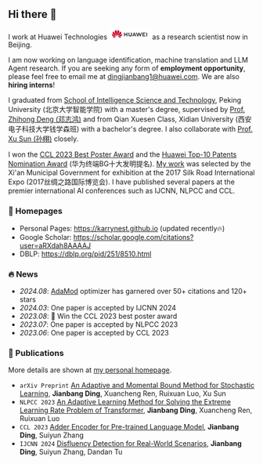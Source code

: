 ## Hi there 👋

I work at Huawei Technologies <img src='./images/huawei.jpg' style='width: 6em;'> as a research scientist now in Beijing. 

I am now working on language identification, machine translation and LLM Agent research. If you are seeking any form of **employment opportunity**, please feel free to email me at [dingjianbang1@huawei.com](mailto:dingjianbang1@huawei.com). We are also **hiring interns**!

I graduated from [School of Intelligence Science and Technology](https://sai.pku.edu.cn/index.htm), Peking University (北京大学智能学院) with a master's degree, supervised by [Prof. Zhihong Deng (邓志鸿)](https://sai.pku.edu.cn/szdw/zzjs/dzh.htm) and from Qian Xuesen Class, Xidian University (西安电子科技大学钱学森班) with a bachelor's degree. I also collaborate with [Prof. Xu Sun (孙栩)](https://cs.pku.edu.cn/info/1078/1673.htm) closely.

I won the [CCL 2023 Best Poster Award](http://cips-cl.org/?p=87826) and the [Huawei Top-10 Patents Nomination Award](https://www.huawei.com/cn/news/2022/6/ipr-2022) (华为终端BG十大发明提名). [My work](https://www.beidouunion.com/kjzy/news_349.html) was selected by the Xi'an Municipal Government for exhibition at the 2017 Silk Road International Expo (2017丝绸之路国际博览会). I have published several papers at the premier international AI conferences such as IJCNN, NLPCC and CCL. 


### 📎 Homepages
- Personal Pages: https://karrynest.github.io (updated recently🔥)
- Google Scholar: https://scholar.google.com/citations?user=aRXdah8AAAAJ
- DBLP: https://dblp.org/pid/251/8510.html

### 🔥 News
- *2024.08*: [AdaMod](https://github.com/lancopku/AdaMod) optimizer has garnered over 50+ citations and 120+ stars
- *2024.03*: One paper is accepted by IJCNN 2024
- *2023.08*: 🎉 Win the CCL 2023 best poster award
- *2023.07*: One paper is accepted by NLPCC 2023
- *2023.06*: One paper is accepted by CCL 2023

### 📝 Publications 

More details are shown at [my personal homepage](https://karrynest.github.io).

- ``arXiv Preprint`` [An Adaptive and Momental Bound Method for Stochastic Learning](https://arxiv.org/abs/1910.12249), **Jianbang Ding**, Xuancheng Ren, Ruixuan Luo, Xu Sun
- ``NLPCC 2023`` [An Adaptive Learning Method for Solving the Extreme Learning Rate Problem of Transformer](https://link.springer.com/chapter/10.1007/978-3-031-44693-1_29), **Jianbang Ding**, Xuancheng Ren, Ruixuan Luo
- ``CCL 2023`` [Adder Encoder for Pre-trained Language Model](https://aclanthology.org/2023.ccl-1.76.pdf), **Jianbang Ding**, Suiyun Zhang 
- ``IJCNN 2024`` [Disfluency Detection for Real-World Scenarios](https://ieeexplore.ieee.org/document/10650005), **Jianbang Ding**, Suiyun Zhang, Dandan Tu 
